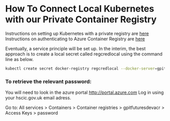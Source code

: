 # How To Connect Local Kubernetes with our Private Container Registry

Instructions on setting up Kubernetes with a private registry are [here](https://kubernetes.io/docs/tasks/configure-pod-container/pull-image-private-registry/)
Instructions on authenticating to Azure Container Registry are [here](https://docs.microsoft.com/en-us/azure/container-registry/container-registry-authentication) 

Eventually, a service principle will be set up. In the interim, the best approach is to create a local secret called regcredlocal using the command line as below.

```bash
kubectl create secret docker-registry regcredlocal --docker-server=gpitfuturesdevacr.azurecr.io --docker-username=gpitfuturesdevacr --docker-password=<password> --docker-email=<your-hscic.gov.uk email> --namespace buyingcatalogue
```

### To retrieve the relevant password:
You will need to look in the azure portal http://portal.azure.com
Log in using your hscic.gov.uk email adress.

Go to: All services > Containers > Container registries > gpitfuturesdevacr > Access Keys > password
